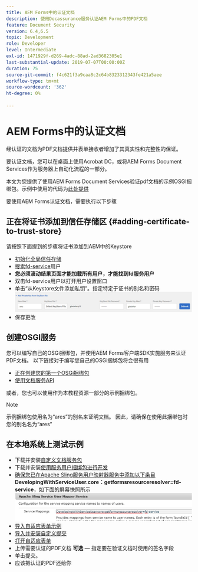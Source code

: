 ```yaml
---
title: AEM Forms中的认证文档
description: 使用Docassurance服务认证AEM Forms中的PDF文档
feature: Document Security
version: 6.4,6.5
topic: Development
role: Developer
level: Intermediate
exl-id: 1471929f-d269-4adc-88ad-2ad3682305e1
last-substantial-update: 2019-07-07T00:00:00Z
duration: 75
source-git-commit: f4c621f3a9caa8c2c64b8323312343fe421a5aee
workflow-type: tm+mt
source-wordcount: '362'
ht-degree: 0%

---
```


# AEM Forms中的认证文档

经认证的文档为PDF文档提供并表单接收者增加了其真实性和完整性的保证。

要认证文档，您可以在桌面上使用Acrobat DC，或将AEM Forms Document Services作为服务器上自动化流程的一部分。

本文为您提供了使用AEM Forms Document Services验证pdf文档的示例OSGI捆绑包。示例中使用的代码为[此处提供](https://helpx.adobe.com/experience-manager/6-4/forms/using/aem-document-services-programmatically.html)

要使用AEM Forms认证文档，需要执行以下步骤

## 正在将证书添加到信任存储区 {#adding-certificate-to-trust-store}

请按照下面提到的步骤将证书添加到AEM中的Keystore

* [初始化全局信任存储](http://localhost:4502/libs/granite/security/content/truststore.html)
* [搜索fd-service](http://localhost:4502/security/users.html)用户
* **您必须滚动结果页面才能加载所有用户，才能找到fd服务用户**
* 双击fd-service用户以打开用户设置窗口
* 单击“从Keystore文件添加私钥”。指定特定于证书的别名和密码
  ![添加证书](assets/adding-certificate-keystore.PNG)
* 保存更改

## 创建OSGI服务

您可以编写自己的OSGi捆绑包，并使用AEM Forms客户端SDK实施服务来认证PDF文档。 以下链接对于编写您自己的OSGi捆绑包将会很有用

* [正在创建您的第一个OSGi捆绑包](https://helpx.adobe.com/experience-manager/using/maven_arch13.html)
* [使用文档服务API](https://helpx.adobe.com/experience-manager/6-4/forms/using/aem-document-services-programmatically.html)

或者，您也可以使用作为本教程资源一部分的示例捆绑包。

>[!NOTE]
>
>示例捆绑包使用名为“ares”的别名来证明文档。 因此，请确保在使用此捆绑包时您的别名名为“ares”

## 在本地系统上测试示例

* 下载并安装[自定义文档服务包](/help/forms/assets/common-osgi-bundles/AEMFormsDocumentServices.core-1.0-SNAPSHOT.jar)
* 下载并安装[使用服务用户捆绑包进行开发](/help/forms/assets/common-osgi-bundles/DevelopingWithServiceUser.jar)
* [确保您已在Apache Sling服务用户映射器服务中添加以下条目](http://localhost:4502/system/console/configMgr)
  **DevelopingWithServiceUser.core：getformsresourceresolver=fd-service**，如下面的屏幕快照所示
  ![用户映射器](assets/user-mapper-service.PNG)
* [导入自适应表单示例](assets/certify-pdf-af.zip)
* [导入并安装自定义提交](assets/custom-submit-certify.zip)
* [打开自适应表单](http://localhost:4502/content/dam/formsanddocuments/certifypdf/jcr:content?wcmmode=disabled)
* 上传需要认证的PDF文档
  **可选** — 指定要在验证文档时使用的签名字段
* 单击提交。
* 应该把认证的PDF还给你
